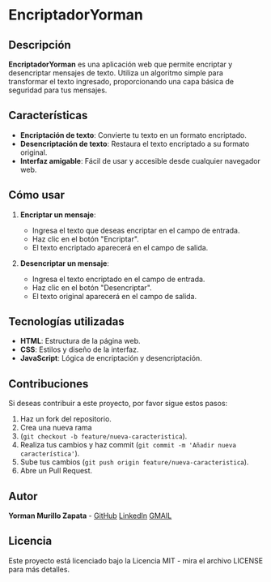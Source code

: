 # EncriptadorYorman

## Descripción
**EncriptadorYorman** es una aplicación web que permite encriptar y desencriptar mensajes de texto. Utiliza un algoritmo simple para transformar el texto ingresado, proporcionando una capa básica de seguridad para tus mensajes.

## Características
- **Encriptación de texto**: Convierte tu texto en un formato encriptado.
- **Desencriptación de texto**: Restaura el texto encriptado a su formato original.
- **Interfaz amigable**: Fácil de usar y accesible desde cualquier navegador web.

## Cómo usar
1. **Encriptar un mensaje**:
   - Ingresa el texto que deseas encriptar en el campo de entrada.
   - Haz clic en el botón "Encriptar".
   - El texto encriptado aparecerá en el campo de salida.

2. **Desencriptar un mensaje**:
   - Ingresa el texto encriptado en el campo de entrada.
   - Haz clic en el botón "Desencriptar".
   - El texto original aparecerá en el campo de salida.

## Tecnologías utilizadas
- **HTML**: Estructura de la página web.
- **CSS**: Estilos y diseño de la interfaz.
- **JavaScript**: Lógica de encriptación y desencriptación.

## Contribuciones
Si deseas contribuir a este proyecto, por favor sigue estos pasos:
1. Haz un fork del repositorio.
2. Crea una nueva rama
3. (`git checkout -b feature/nueva-caracteristica`).
4. Realiza tus cambios y haz commit (`git commit -m 'Añadir nueva característica'`).
5. Sube tus cambios (`git push origin feature/nueva-caracteristica`).
6. Abre un Pull Request.

## Autor
**Yorman Murillo Zapata** - [GitHub](https://github.com/YZMURILLO/)
[LinkedIn](https://www.linkedin.com/in/yorman-murillo-zapata-762143275/)
[GMAIL](yormanmurillozapata@gmail.com)


## Licencia
Este proyecto está licenciado bajo la Licencia MIT - mira el archivo LICENSE para más detalles.
